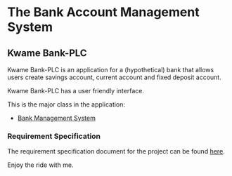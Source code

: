 # The Bank Account Management System

## Kwame Bank-PLC
Kwame Bank-PLC is an application for a (hypothetical) bank that allows users create savings account, current account and fixed deposit account. 

Kwame Bank-PLC has a user friendly interface.

This is the major class in the application:
- [Bank Management System](https://github.com/Kwameoduro/Kwame-PLC/blob/master/src/bank/BankAccountManagementSystem.java)

### Requirement Specification
The requirement specification document for the project can be found [here]().

Enjoy the ride with me.
